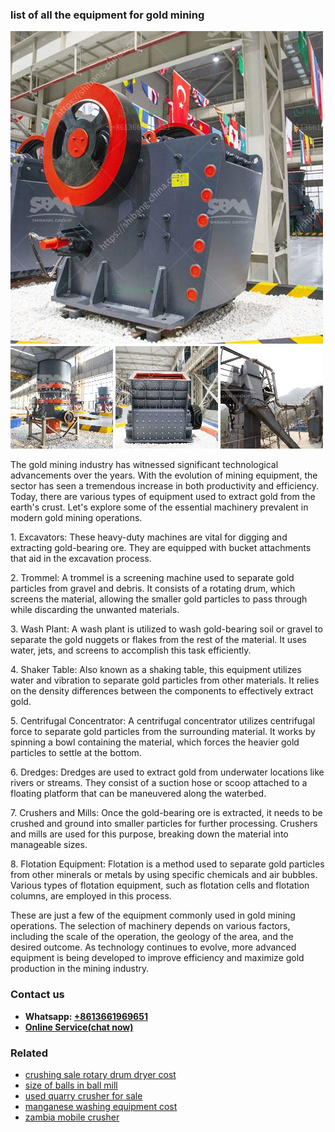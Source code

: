 <h3>list of all the equipment for gold mining</h3><img src='1703042165.jpg' alt=''><p>The gold mining industry has witnessed significant technological advancements over the years. With the evolution of mining equipment, the sector has seen a tremendous increase in both productivity and efficiency. Today, there are various types of equipment used to extract gold from the earth's crust. Let's explore some of the essential machinery prevalent in modern gold mining operations.</p><p>1. Excavators: These heavy-duty machines are vital for digging and extracting gold-bearing ore. They are equipped with bucket attachments that aid in the excavation process.</p><p>2. Trommel: A trommel is a screening machine used to separate gold particles from gravel and debris. It consists of a rotating drum, which screens the material, allowing the smaller gold particles to pass through while discarding the unwanted materials.</p><p>3. Wash Plant: A wash plant is utilized to wash gold-bearing soil or gravel to separate the gold nuggets or flakes from the rest of the material. It uses water, jets, and screens to accomplish this task efficiently.</p><p>4. Shaker Table: Also known as a shaking table, this equipment utilizes water and vibration to separate gold particles from other materials. It relies on the density differences between the components to effectively extract gold.</p><p>5. Centrifugal Concentrator: A centrifugal concentrator utilizes centrifugal force to separate gold particles from the surrounding material. It works by spinning a bowl containing the material, which forces the heavier gold particles to settle at the bottom.</p><p>6. Dredges: Dredges are used to extract gold from underwater locations like rivers or streams. They consist of a suction hose or scoop attached to a floating platform that can be maneuvered along the waterbed.</p><p>7. Crushers and Mills: Once the gold-bearing ore is extracted, it needs to be crushed and ground into smaller particles for further processing. Crushers and mills are used for this purpose, breaking down the material into manageable sizes.</p><p>8. Flotation Equipment: Flotation is a method used to separate gold particles from other minerals or metals by using specific chemicals and air bubbles. Various types of flotation equipment, such as flotation cells and flotation columns, are employed in this process.</p><p>These are just a few of the equipment commonly used in gold mining operations. The selection of machinery depends on various factors, including the scale of the operation, the geology of the area, and the desired outcome. As technology continues to evolve, more advanced equipment is being developed to improve efficiency and maximize gold production in the mining industry.</p><h3>Contact us</h3><ul><li><strong>Whatsapp:&nbsp;<a href="https://wa.me/8613661969651">+8613661969651</a></strong></li><li><a href="https://swt.shibang-china.com/?git&amp;zhl&amp;list of all the equipment for gold mining"><strong>Online Service(chat now)</strong></a></li></ul><h3>Related</h3><ul><li><a href='crushing sale rotary drum dryer cost.md'>crushing sale rotary drum dryer cost</a></li><li><a href='size of balls in ball mill.md'>size of balls in ball mill</a></li><li><a href='used quarry crusher for sale.md'>used quarry crusher for sale</a></li><li><a href='manganese washing equipment cost.md'>manganese washing equipment cost</a></li><li><a href='zambia mobile crusher.md'>zambia mobile crusher</a></li></ul>